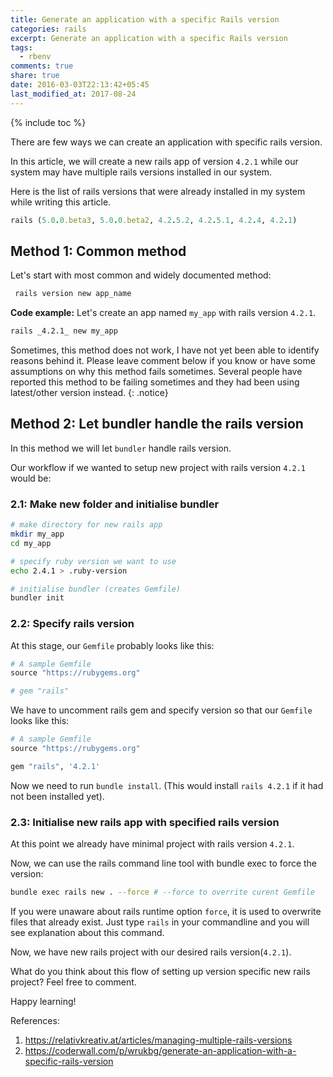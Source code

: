 ```yaml
---
title: Generate an application with a specific Rails version
categories: rails 
excerpt: Generate an application with a specific Rails version
tags:
  - rbenv
comments: true
share: true
date: 2016-03-03T22:13:42+05:45
last_modified_at: 2017-08-24
---
```


{% include toc %}

There are few ways we can create an application with specific rails version.

In this article, we will create a new rails app of version `4.2.1` while our system may have multiple rails versions installed in our system.

Here is the list of rails versions that were already installed in my system while writing this article.

~~~ruby
rails (5.0.0.beta3, 5.0.0.beta2, 4.2.5.2, 4.2.5.1, 4.2.4, 4.2.1)
~~~

## Method 1: Common method

Let's start with most common and widely documented method: 

```sh
 rails version new app_name
```

**Code example:**
Let's create an app named `my_app` with rails version `4.2.1`.

```sh
rails _4.2.1_ new my_app
```

Sometimes, this method does not work, I have not yet been able to identify reasons behind it. Please leave comment below if you know or have some assumptions on why this method fails sometimes. Several people have reported this method to be failing sometimes and they had been using latest/other version instead.
{: .notice} 

## Method 2: Let bundler handle the rails version

In this method we will let `bundler` handle rails version.

Our workflow if we wanted to setup new project with rails version `4.2.1` would be:

### 2.1: Make new folder and initialise bundler

~~~bash
# make directory for new rails app
mkdir my_app
cd my_app

# specify ruby version we want to use
echo 2.4.1 > .ruby-version

# initialise bundler (creates Gemfile)
bundler init
~~~

### 2.2: Specify rails version

At this stage, our `Gemfile` probably looks like this:

~~~ruby
# A sample Gemfile
source "https://rubygems.org"

# gem "rails"
~~~

We have to uncomment rails gem and specify version so that our `Gemfile` looks like this:

~~~ruby
# A sample Gemfile
source "https://rubygems.org"

gem "rails", '4.2.1'
~~~

Now we need to run `bundle install`. (This would install `rails 4.2.1` if it had not been installed yet).

### 2.3: Initialise new rails app with specified rails version

At this point we already have minimal project with rails version `4.2.1`.

Now, we can use the rails command line tool with bundle exec to force the version:

~~~bash
bundle exec rails new . --force # --force to overrite curent Gemfile
~~~

If you were unaware about rails runtime option `force`, it is used to overwrite files that already exist. Just type `rails` in your commandline and you will see explanation about this command. 

Now, we have new rails project with our desired rails version(`4.2.1`).

What do you think about this flow of setting up version specific new rails project? Feel free to comment.

Happy learning!

References:

1. <https://relativkreativ.at/articles/managing-multiple-rails-versions>
2. <https://coderwall.com/p/wrukbg/generate-an-application-with-a-specific-rails-version>
